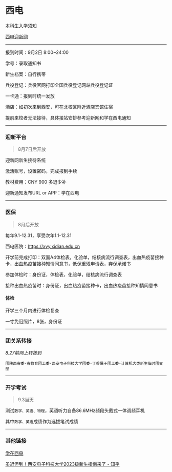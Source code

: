 # 西电

[本科生入学须知](https://kites.cc/xidian/start/)

[西电迎新网](https://xdyx.xidian.edu.cn/)

---

报到时间：9月2日 8:00~24:00

学号：录取通知书

新生档案：自行携带

兵役登记：兵役官网打印全国兵役登记网站兵役登记证

一卡通：报到时统一发放

酒店：如初次来到西安，可在北校区附近酒店宾馆住宿

提前来校者无法接待，具体接站安排参考迎新网和学在西电通知

---

### 迎新平台

> 8月7日后开放

迎新网新生接待系统

激活账号，设置密码，完成报到手续

教材费用：CNY 900 多退少补

迎新通知发布URL or APP：学在西电

---

### 医保

>  8月后开放

每年9.1-12.31，享受次年1.1-12.31

西电医院：https://xyy.xidian.edu.cn

开学前完成打印：双面A4体检表，化验单，结核病流行调查表，出血热疫苗接种卡，出血热疫苗接种知情同意书，低保重残申请表，弃保承诺书

参加体检时：身份证，体检表，化验单，结核病流行调查表

接种出血热疫苗时：身份证，出血热疫苗接种卡，出血热疫苗接种知情同意书

#### 体检

开学三个月内进行体检复查

一寸免冠照片，8张，身份证

---

### 团关系转接

*8.27前网上转接到*

`团陕西省委-省教育团工委-西安电子科技大学团委-丁香属于团工委-计算机大类新生临时团支部`

---

### 开学考试

>  9.3当天

测试`数学、英语、物理`，英语听力自备86.6MHz频段头戴式一体调频耳机

其中`数学、英语`成绩作为选拔笔试成绩

---
### 其他链接

[学在西电](https://learning.xidian.edu.cn/)

[虽迟但到！西安电子科技大学2023级新生指南来了 - 知乎](https://zhuanlan.zhihu.com/p/525955595)